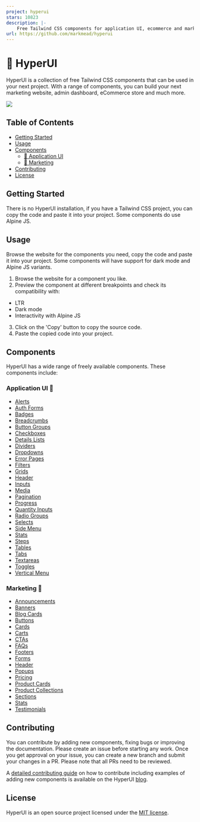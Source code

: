 ```yaml
---
project: hyperui
stars: 10823
description: |-
    Free Tailwind CSS components for application UI, ecommerce and marketing with support for dark mode, RTL and Alpine JS 🚀
url: https://github.com/markmead/hyperui
---
```


# 🚀 HyperUI

HyperUI is a collection of free Tailwind CSS components that can be used in your next project. With a range of components, you can build your next marketing website, admin dashboard, eCommerce store and much more.

![](https://hyperui.dev/og.jpg)

## Table of Contents

- [Getting Started](#getting-started)
- [Usage](#usage)
- [Components](#components)
  - [🤖 Application UI](#application-ui-)
  - [📣 Marketing](#marketing-)
- [Contributing](#contributing)
- [License](#license)

## Getting Started

There is no HyperUI installation, if you have a Tailwind CSS project, you can copy the code and paste it into your project. Some components do use Alpine JS.

## Usage

Browse the website for the components you need, copy the code and paste it into your project. Some components will have support for dark mode and Alpine JS variants.

1. Browse the website for a component you like.
2. Preview the component at different breakpoints and check its compatibility with:

- LTR
- Dark mode
- Interactivity with Alpine JS

3. Click on the 'Copy' button to copy the source code.
4. Paste the copied code into your project.

## Components

HyperUI has a wide range of freely available components. These components include:

### Application UI 🤖

- [Alerts](https://www.hyperui.dev/components/application-ui/alerts)
- [Auth Forms](https://www.hyperui.dev/components/application-ui/login-forms)
- [Badges](https://www.hyperui.dev/components/application-ui/badges)
- [Breadcrumbs](https://www.hyperui.dev/components/application-ui/breadcrumbs)
- [Button Groups](https://www.hyperui.dev/components/application-ui/button-groups)
- [Checkboxes](https://www.hyperui.dev/components/application-ui/checkboxes)
- [Details Lists](https://www.hyperui.dev/components/application-ui/details-list)
- [Dividers](https://www.hyperui.dev/components/application-ui/dividers)
- [Dropdowns](https://www.hyperui.dev/components/application-ui/dropdown)
- [Error Pages](https://www.hyperui.dev/components/application-ui/error-pages)
- [Filters](https://www.hyperui.dev/components/application-ui/filters)
- [Grids](https://www.hyperui.dev/components/application-ui/grids)
- [Header](https://www.hyperui.dev/components/application-ui/headers)
- [Inputs](https://www.hyperui.dev/components/application-ui/inputs)
- [Media](https://www.hyperui.dev/components/application-ui/media)
- [Pagination](https://www.hyperui.dev/components/application-ui/pagination)
- [Progress](https://www.hyperui.dev/components/application-ui/progress)
- [Quantity Inputs](https://www.hyperui.dev/components/application-ui/quantity-inputs)
- [Radio Groups](https://www.hyperui.dev/components/application-ui/radio-groups)
- [Selects](https://www.hyperui.dev/components/application-ui/selects)
- [Side Menu](https://www.hyperui.dev/components/application-ui/side-menu)
- [Stats](https://www.hyperui.dev/components/application-ui/stats)
- [Steps](https://www.hyperui.dev/components/application-ui/steps)
- [Tables](https://www.hyperui.dev/components/application-ui/tables)
- [Tabs](https://www.hyperui.dev/components/application-ui/tabs)
- [Textareas](https://www.hyperui.dev/components/application-ui/textareas)
- [Toggles](https://www.hyperui.dev/components/application-ui/toggles)
- [Vertical Menu](https://www.hyperui.dev/components/application-ui/vertical-menu)

### Marketing 📣

- [Announcements](https://www.hyperui.dev/components/marketing/announcements)
- [Banners](https://www.hyperui.dev/components/marketing/banners)
- [Blog Cards](https://www.hyperui.dev/components/marketing/blog-cards)
- [Buttons](https://www.hyperui.dev/components/marketing/buttons)
- [Cards](https://www.hyperui.dev/components/marketing/cards)
- [Carts](https://www.hyperui.dev/components/marketing/carts)
- [CTAs](https://www.hyperui.dev/components/marketing/ctas)
- [FAQs](https://www.hyperui.dev/components/marketing/faqs)
- [Footers](https://www.hyperui.dev/components/marketing/footers)
- [Forms](https://www.hyperui.dev/components/marketing/forms)
- [Header](https://www.hyperui.dev/components/marketing/headers)
- [Popups](https://www.hyperui.dev/components/marketing/popups)
- [Pricing](https://www.hyperui.dev/components/marketing/pricings)
- [Product Cards](https://www.hyperui.dev/components/marketing/product-cards)
- [Product Collections](https://www.hyperui.dev/components/marketing/product-collections)
- [Sections](https://www.hyperui.dev/components/marketing/sections)
- [Stats](https://www.hyperui.dev/components/marketing/stats)
- [Testimonials](https://www.hyperui.dev/components/marketing/testimonials)

## Contributing

You can contribute by adding new components, fixing bugs or improving the documentation. Please create an issue before starting any work. Once you get approval on your issue, you can create a new branch and submit your changes in a PR. Please note that all PRs need to be reviewed.

A [detailed contributing guide](https://www.hyperui.dev/blog/how-to-contribute) on how to contribute including examples of adding new components is available on the HyperUI [blog](https://www.hyperui.dev/blog).

## License

HyperUI is an open source project licensed under the [MIT license](https://github.com/markmead/hyperui/blob/main/LICENSE).

